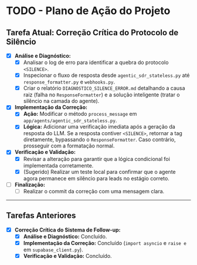 # TODO - Plano de Ação do Projeto

## Tarefa Atual: Correção Crítica do Protocolo de Silêncio

-   [x] **Análise e Diagnóstico:**
    -   [x] Analisar o log de erro para identificar a quebra do protocolo `<SILENCE>`.
    -   [x] Inspecionar o fluxo de resposta desde `agentic_sdr_stateless.py` até `response_formatter.py` e `webhooks.py`.
    -   [x] Criar o relatório `DIAGNOSTICO_SILENCE_ERROR.md` detalhando a causa raiz (falha no `ResponseFormatter`) e a solução inteligente (tratar o silêncio na camada do agente).

-   [x] **Implementação da Correção:**
    -   [x] **Ação:** Modificar o método `process_message` em `app/agents/agentic_sdr_stateless.py`.
    -   [x] **Lógica:** Adicionar uma verificação imediata após a geração da resposta do LLM. Se a resposta contiver `<SILENCE>`, retornar a tag diretamente, bypassando o `ResponseFormatter`. Caso contrário, prosseguir com a formatação normal.

-   [x] **Verificação e Validação:**
    -   [x] Revisar a alteração para garantir que a lógica condicional foi implementada corretamente.
    -   [x] (Sugerido) Realizar um teste local para confirmar que o agente agora permanece em silêncio para leads no estágio correto.

-   [ ] **Finalização:**
    -   [ ] Realizar o commit da correção com uma mensagem clara.

---

## Tarefas Anteriores

-   [x] **Correção Crítica do Sistema de Follow-up:**
    -   [x] **Análise e Diagnóstico:** Concluído.
    -   [x] **Implementação da Correção:** Concluído (`import asyncio` e `raise e` em `supabase_client.py`).
    -   [x] **Verificação e Validação:** Concluído.
